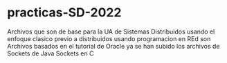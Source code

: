 # practicas-SD-2022
Archivos que son de base para la UA de Sistemas Distribuidos
usando el enfoque clasico previo a distribuidos usando programacion en REd
son Archivos basados en el tutorial de Oracle
ya se han subido los archivos de 
Sockets de Java 
Sockets en C 
